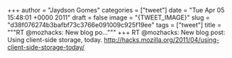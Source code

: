 
+++
author = "Jaydson Gomes"
categories = ["tweet"]
date = "Tue Apr 05 15:48:01 +0000 2011"
draft = false
image = "{TWEET_IMAGE}"
slug = "d38f076274b3bafbf73c3766e091009c925f19ee"
tags = ["tweet"]
title = """RT @mozhacks: New blog po..."""
+++
RT @mozhacks: New blog post: Using client-side storage, today. http://hacks.mozilla.org/2011/04/using-client-side-storage-today/

